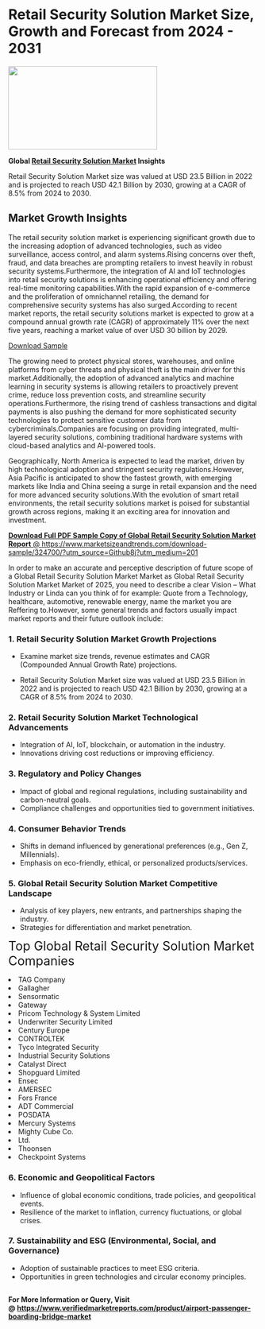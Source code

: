 <H1>Retail Security Solution Market Size, Growth and Forecast from 2024 - 2031</H1><img class="aligncenter size-medium wp-image-584254" src="https://thirdeyenews.in/wp-content/uploads/2024/09/Global-Market-Research-300x168.jpeg" alt="" width="300" height="168" /><p><strong>Global&nbsp;<a href="https://www.marketsizeandtrends.com/download-sample/324700/?utm_source=Github8j?utm_medium=201">Retail Security Solution Market</a> Insights</strong></p><p>Retail Security Solution Market size was valued at USD 23.5 Billion in 2022 and is projected to reach USD 42.1 Billion by 2030, growing at a CAGR of 8.5% from 2024 to 2030.</p><p><h2>Market Growth Insights</h2> <p>The retail security solution market is experiencing significant growth due to the increasing adoption of advanced technologies, such as video surveillance, access control, and alarm systems.Rising concerns over theft, fraud, and data breaches are prompting retailers to invest heavily in robust security systems.Furthermore, the integration of AI and IoT technologies into retail security solutions is enhancing operational efficiency and offering real-time monitoring capabilities.With the rapid expansion of e-commerce and the proliferation of omnichannel retailing, the demand for comprehensive security systems has also surged.According to recent market reports, the retail security solutions market is expected to grow at a compound annual growth rate (CAGR) of approximately 11% over the next five years, reaching a market value of over USD 30 billion by 2029.</p> <p><a href="#">Download Sample</a></p> <p>The growing need to protect physical stores, warehouses, and online platforms from cyber threats and physical theft is the main driver for this market.Additionally, the adoption of advanced analytics and machine learning in security systems is allowing retailers to proactively prevent crime, reduce loss prevention costs, and streamline security operations.Furthermore, the rising trend of cashless transactions and digital payments is also pushing the demand for more sophisticated security technologies to protect sensitive customer data from cybercriminals.Companies are focusing on providing integrated, multi-layered security solutions, combining traditional hardware systems with cloud-based analytics and AI-powered tools.</p> <p>Geographically, North America is expected to lead the market, driven by high technological adoption and stringent security regulations.However, Asia Pacific is anticipated to show the fastest growth, with emerging markets like India and China seeing a surge in retail expansion and the need for more advanced security solutions.With the evolution of smart retail environments, the retail security solutions market is poised for substantial growth across regions, making it an exciting area for innovation and investment.</p> <p><a href="#"></p><p><span class=""><strong>Download Full PDF Sample Copy of Global Retail Security Solution Market Report</strong> @ <a href="https://www.marketsizeandtrends.com/download-sample/324700/?utm_source=Github8j?utm_medium=201" target="_blank">https://www.marketsizeandtrends.com/download-sample/324700/?utm_source=Github8j?utm_medium=201</a></span></p><p>In order to make an accurate and perceptive description of future scope of a Global&nbsp;Retail Security Solution Market Market as Global&nbsp;Retail Security Solution Market Market of 2025, you need to describe a clear Vision &ndash; What Industry or Linda can you think of for example: Quote from a Technology, healthcare, automotive, renewable energy, name the market you are Reffering to.However, some general trends and factors usually impact market reports and their future outlook include:</p><h3>1.&nbsp;<strong>Retail Security Solution Market Growth Projections</strong></h3><ul><li>Examine market size trends, revenue estimates and CAGR (Compounded Annual Growth Rate) projections.</li><li><p>Retail Security Solution Market size was valued at USD 23.5 Billion in 2022 and is projected to reach USD 42.1 Billion by 2030, growing at a CAGR of 8.5% from 2024 to 2030.</p></li></ul><h3>2.&nbsp;<strong>Retail Security Solution Market Technological Advancements</strong></h3><ul><li>Integration of AI, IoT, blockchain, or automation in the industry.</li><li>Innovations driving cost reductions or improving efficiency.</li></ul><h3>3.&nbsp;<strong>Regulatory and Policy Changes</strong></h3><ul><li>Impact of global and regional regulations, including sustainability and carbon-neutral goals.</li><li>Compliance challenges and opportunities tied to government initiatives.</li></ul><h3>4.&nbsp;<strong>Consumer Behavior Trends</strong></h3><ul><li>Shifts in demand influenced by generational preferences (e.g., Gen Z, Millennials).</li><li>Emphasis on eco-friendly, ethical, or personalized products/services.</li></ul><h3>5.&nbsp;<strong>Global Retail Security Solution Market Competitive Landscape</strong></h3><ul><li>Analysis of key players, new entrants, and partnerships shaping the industry.</li><li>Strategies for differentiation and market penetration.</li></ul><p data-pm-slice="1 1 []"><span style="color: inherit; font-family: inherit; font-size: 25px;">Top Global Retail Security Solution Market Companies</span></p><div class="" data-test-id=""><p><li>TAG Company</li><li> Gallagher</li><li> Sensormatic</li><li> Gateway</li><li> Pricom Technology & System Limited</li><li> Underwriter Security Limited</li><li> Century Europe</li><li> CONTROLTEK</li><li> Tyco Integrated Security</li><li> Industrial Security Solutions</li><li> Catalyst Direct</li><li> Shopguard Limited</li><li> Ensec</li><li> AMERSEC</li><li> Fors France</li><li> ADT Commercial</li><li> POSDATA</li><li> Mercury Systems</li><li> Mighty Cube Co.</li><li>Ltd.</li><li> Thoonsen</li><li> Checkpoint Systems</li></p></div><h3>6.&nbsp;<strong>Economic and Geopolitical Factors</strong></h3><ul><li>Influence of global economic conditions, trade policies, and geopolitical events.</li><li>Resilience of the market to inflation, currency fluctuations, or global crises.</li></ul><h3>7.&nbsp;<strong>Sustainability and ESG (Environmental, Social, and Governance)</strong></h3><ul><li>Adoption of sustainable practices to meet ESG criteria.</li><li>Opportunities in green technologies and circular economy principles.</li></ul><h2><strong style="font-size: 14px;">For More Information or Query, Visit @&nbsp;</strong><a style="background-color: #ffffff; font-size: 14px;" href="https://www.marketsizeandtrends.com/report/retail-security-solution-market/" target="_blank">https://www.verifiedmarketreports.com/product/airport-passenger-boarding-bridge-market</a></h2>
